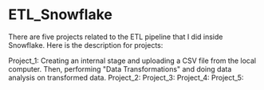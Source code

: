 # ETL_Snowflake
There are five projects related to the ETL pipeline that I did inside Snowflake.
Here is the description for projects:

Project_1: Creating an internal stage and uploading a CSV file from the local computer. Then, performing "Data Transformations" and doing data analysis on transformed data.
Project_2: 
Project_3: 
Project_4: 
Project_5: 
